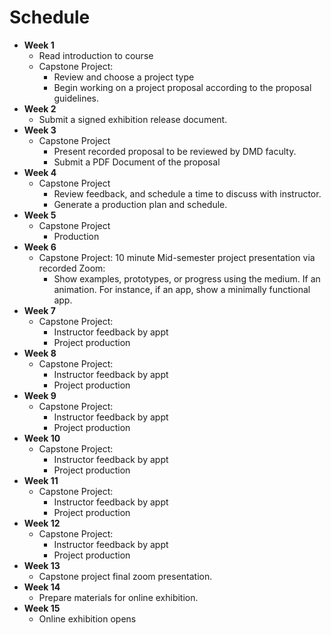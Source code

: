 # Schedule

* **Week 1**
  * Read introduction to course
  * Capstone Project:
    * Review and choose a project type
    * Begin working on a project proposal according to the proposal guidelines.
* **Week 2**
  * Submit a signed exhibition release document.
* **Week 3**
  * Capstone Project
    * Present recorded proposal to be reviewed by DMD faculty.
    * Submit a PDF Document of the proposal
* **Week 4**
  * Capstone Project
    * Review feedback, and schedule a time to discuss with instructor.
    * Generate a production plan and schedule.
* **Week 5**
  * Capstone Project
    * Production
* **Week 6**
  * Capstone Project: 10 minute Mid-semester project presentation via recorded Zoom:
    * Show examples, prototypes, or progress using the medium. If an animation. For instance, if an app, show a minimally functional app. 
* **Week 7**
  * Capstone Project:
    * Instructor feedback by appt
    * Project production 
* **Week 8**
  * Capstone Project:
    * Instructor feedback by appt
    * Project production
* **Week 9**
  * Capstone Project:
    * Instructor feedback by appt
    * Project production
* **Week 10**
  * Capstone Project:
    * Instructor feedback by appt
    * Project production
* **Week 11**
  * Capstone Project:
    * Instructor feedback by appt
    * Project production
* **Week 12**
  * Capstone Project:
    * Instructor feedback by appt
    * Project production
* **Week 13**
  * Capstone project final zoom presentation.
* **Week 14**
  * Prepare materials for online exhibition.
* **Week 15**
  * Online exhibition opens



